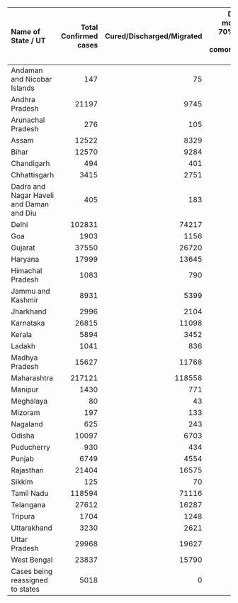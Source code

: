| Name of State / UT                       |   Total Confirmed cases |   Cured/Discharged/Migrated |   Deaths ( more than 70% cases due to comorbidities ) |
|:-----------------------------------------|------------------------:|----------------------------:|------------------------------------------------------:|
| Andaman and Nicobar Islands              |                     147 |                          75 |                                                     0 |
| Andhra Pradesh                           |                   21197 |                        9745 |                                                   252 |
| Arunachal Pradesh                        |                     276 |                         105 |                                                     2 |
| Assam                                    |                   12522 |                        8329 |                                                    14 |
| Bihar                                    |                   12570 |                        9284 |                                                   104 |
| Chandigarh                               |                     494 |                         401 |                                                     7 |
| Chhattisgarh                             |                    3415 |                        2751 |                                                    14 |
| Dadra and Nagar Haveli and Daman and Diu |                     405 |                         183 |                                                     0 |
| Delhi                                    |                  102831 |                       74217 |                                                  3165 |
| Goa                                      |                    1903 |                        1156 |                                                     8 |
| Gujarat                                  |                   37550 |                       26720 |                                                  1977 |
| Haryana                                  |                   17999 |                       13645 |                                                   279 |
| Himachal Pradesh                         |                    1083 |                         790 |                                                    11 |
| Jammu and Kashmir                        |                    8931 |                        5399 |                                                   143 |
| Jharkhand                                |                    2996 |                        2104 |                                                    22 |
| Karnataka                                |                   26815 |                       11098 |                                                   416 |
| Kerala                                   |                    5894 |                        3452 |                                                    27 |
| Ladakh                                   |                    1041 |                         836 |                                                     1 |
| Madhya Pradesh                           |                   15627 |                       11768 |                                                   622 |
| Maharashtra                              |                  217121 |                      118558 |                                                  9250 |
| Manipur                                  |                    1430 |                         771 |                                                     0 |
| Meghalaya                                |                      80 |                          43 |                                                     1 |
| Mizoram                                  |                     197 |                         133 |                                                     0 |
| Nagaland                                 |                     625 |                         243 |                                                     0 |
| Odisha                                   |                   10097 |                        6703 |                                                    42 |
| Puducherry                               |                     930 |                         434 |                                                    14 |
| Punjab                                   |                    6749 |                        4554 |                                                   175 |
| Rajasthan                                |                   21404 |                       16575 |                                                   472 |
| Sikkim                                   |                     125 |                          70 |                                                     0 |
| Tamil Nadu                               |                  118594 |                       71116 |                                                  1636 |
| Telangana                                |                   27612 |                       16287 |                                                   313 |
| Tripura                                  |                    1704 |                        1248 |                                                     1 |
| Uttarakhand                              |                    3230 |                        2621 |                                                    43 |
| Uttar Pradesh                            |                   29968 |                       19627 |                                                   827 |
| West Bengal                              |                   23837 |                       15790 |                                                   804 |
| Cases being reassigned to states         |                    5018 |                           0 |                                                     0 |
